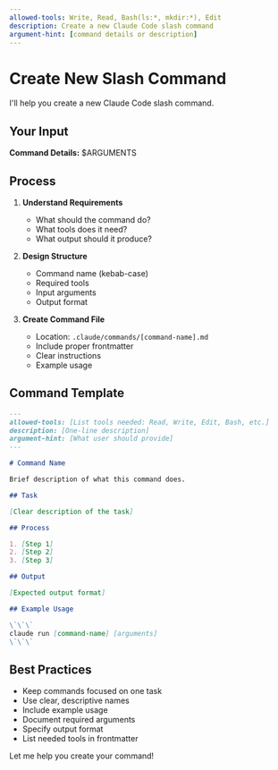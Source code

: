 ```yaml
---
allowed-tools: Write, Read, Bash(ls:*, mkdir:*), Edit
description: Create a new Claude Code slash command
argument-hint: [command details or description]
---
```


# Create New Slash Command

I'll help you create a new Claude Code slash command.

## Your Input

**Command Details:** $ARGUMENTS

## Process

1. **Understand Requirements**
   - What should the command do?
   - What tools does it need?
   - What output should it produce?

2. **Design Structure**
   - Command name (kebab-case)
   - Required tools
   - Input arguments
   - Output format

3. **Create Command File**
   - Location: `.claude/commands/[command-name].md`
   - Include proper frontmatter
   - Clear instructions
   - Example usage

## Command Template

```markdown
---
allowed-tools: [List tools needed: Read, Write, Edit, Bash, etc.]
description: [One-line description]
argument-hint: [What user should provide]
---

# Command Name

Brief description of what this command does.

## Task

[Clear description of the task]

## Process

1. [Step 1]
2. [Step 2]
3. [Step 3]

## Output

[Expected output format]

## Example Usage

\`\`\`
claude run [command-name] [arguments]
\`\`\`
```

## Best Practices

- Keep commands focused on one task
- Use clear, descriptive names
- Include example usage
- Document required arguments
- Specify output format
- List needed tools in frontmatter

Let me help you create your command!